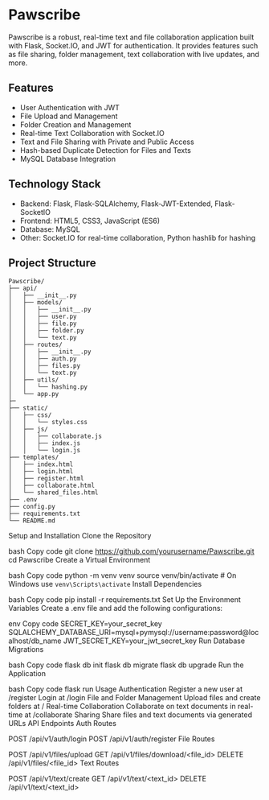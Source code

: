 # Pawscribe

Pawscribe is a robust, real-time text and file collaboration application built with Flask, Socket.IO, and JWT for authentication. It provides features such as file sharing, folder management, text collaboration with live updates, and more.

## Features

- User Authentication with JWT
- File Upload and Management
- Folder Creation and Management
- Real-time Text Collaboration with Socket.IO
- Text and File Sharing with Private and Public Access
- Hash-based Duplicate Detection for Files and Texts
- MySQL Database Integration

## Technology Stack

- Backend: Flask, Flask-SQLAlchemy, Flask-JWT-Extended, Flask-SocketIO
- Frontend: HTML5, CSS3, JavaScript (ES6)
- Database: MySQL
- Other: Socket.IO for real-time collaboration, Python hashlib for hashing

## Project Structure

```plaintext
Pawscribe/
├── api/
│   ├── __init__.py
│   ├── models/
│   │   ├── __init__.py
│   │   ├── user.py
│   │   ├── file.py
│   │   ├── folder.py
│   │   └── text.py
│   ├── routes/
│   │   ├── __init__.py
│   │   ├── auth.py
│   │   ├── files.py
│   │   └── text.py
│   ├── utils/
│   │   └── hashing.py
│   └── app.py
├─
├── static/
│   ├── css/
│   │   └── styles.css
│   ├── js/
│   │   ├── collaborate.js
│   │   ├── index.js
│   │   └── login.js
├── templates/
│   ├── index.html
│   ├── login.html
│   ├── register.html
│   ├── collaborate.html
│   └── shared_files.html
├── .env
├── config.py
├── requirements.txt
└── README.md
```



Setup and Installation
Clone the Repository

bash
Copy code
git clone https://github.com/yourusername/Pawscribe.git
cd Pawscribe
Create a Virtual Environment

bash
Copy code
python -m venv venv
source venv/bin/activate  # On Windows use `venv\Scripts\activate`
Install Dependencies

bash
Copy code
pip install -r requirements.txt
Set Up the Environment Variables
Create a .env file and add the following configurations:

env
Copy code
SECRET_KEY=your_secret_key
SQLALCHEMY_DATABASE_URI=mysql+pymysql://username:password@localhost/db_name
JWT_SECRET_KEY=your_jwt_secret_key
Run Database Migrations

bash
Copy code
flask db init
flask db migrate
flask db upgrade
Run the Application

bash
Copy code
flask run
Usage
Authentication
Register a new user at /register
Login at /login
File and Folder Management
Upload files and create folders at /
Real-time Collaboration
Collaborate on text documents in real-time at /collaborate
Sharing
Share files and text documents via generated URLs
API Endpoints
Auth Routes

POST /api/v1/auth/login
POST /api/v1/auth/register
File Routes

POST /api/v1/files/upload
GET /api/v1/files/download/<file_id>
DELETE /api/v1/files/<file_id>
Text Routes

POST /api/v1/text/create
GET /api/v1/text/<text_id>
DELETE /api/v1/text/<text_id>
